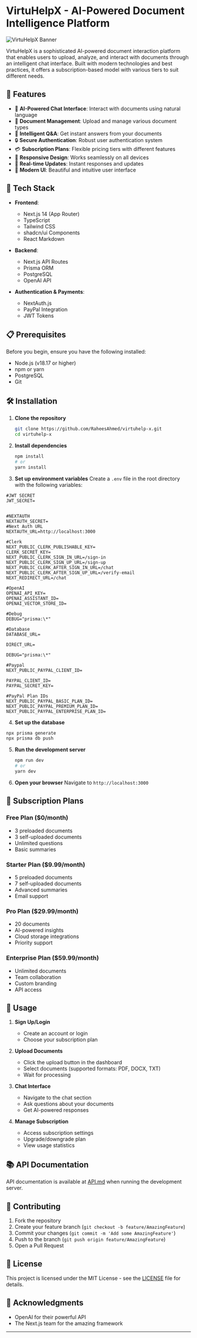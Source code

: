 # VirtuHelpX - AI-Powered Document Intelligence Platform

![VirtuHelpX Banner](public/banner.png)

VirtuHelpX is a sophisticated AI-powered document interaction platform that enables users to upload, analyze, and interact with documents through an intelligent chat interface. Built with modern technologies and best practices, it offers a subscription-based model with various tiers to suit different needs.

## 🌟 Features

- 🤖 **AI-Powered Chat Interface**: Interact with documents using natural language
- 📄 **Document Management**: Upload and manage various document types
- 💬 **Intelligent Q&A**: Get instant answers from your documents
- 🔒 **Secure Authentication**: Robust user authentication system
- 💳 **Subscription Plans**: Flexible pricing tiers with different features
- 📱 **Responsive Design**: Works seamlessly on all devices
- 🔄 **Real-time Updates**: Instant responses and updates
- 🎨 **Modern UI**: Beautiful and intuitive user interface

## 🚀 Tech Stack

- **Frontend**:

  - Next.js 14 (App Router)
  - TypeScript
  - Tailwind CSS
  - shadcn/ui Components
  - React Markdown

- **Backend**:

  - Next.js API Routes
  - Prisma ORM
  - PostgreSQL
  - OpenAI API

- **Authentication & Payments**:
  - NextAuth.js
  - PayPal Integration
  - JWT Tokens

## 📋 Prerequisites

Before you begin, ensure you have the following installed:

- Node.js (v18.17 or higher)
- npm or yarn
- PostgreSQL
- Git

## 🛠️ Installation

1. **Clone the repository**

   ```bash
   git clone https://github.com/RaheesAhmed/virtuhelp-x.git
   cd virtuhelp-x
   ```

2. **Install dependencies**

   ```bash
   npm install
   # or
   yarn install
   ```

3. **Set up environment variables**
   Create a `.env` file in the root directory with the following variables:

```
#JWT SECRET
JWT_SECRET=


#NEXTAUTH
NEXTAUTH_SECRET=
#Next Auth URL
NEXTAUTH_URL=http://localhost:3000

#Clerk
NEXT_PUBLIC_CLERK_PUBLISHABLE_KEY=
CLERK_SECRET_KEY=
NEXT_PUBLIC_CLERK_SIGN_IN_URL=/sign-in
NEXT_PUBLIC_CLERK_SIGN_UP_URL=/sign-up
NEXT_PUBLIC_CLERK_AFTER_SIGN_IN_URL=/chat
NEXT_PUBLIC_CLERK_AFTER_SIGN_UP_URL=/verify-email
NEXT_REDIRECT_URL=/chat

#OpenAI
OPENAI_API_KEY=
OPENAI_ASSISTANT_ID=
OPENAI_VECTOR_STORE_ID=

#Debug
DEBUG="prisma:\*"

#Database
DATABASE_URL=

DIRECT_URL=

DEBUG="prisma:\*"

#Paypal
NEXT_PUBLIC_PAYPAL_CLIENT_ID=

PAYPAL_CLIENT_ID=
PAYPAL_SECRET_KEY=

#PayPal Plan IDs
NEXT_PUBLIC_PAYPAL_BASIC_PLAN_ID=
NEXT_PUBLIC_PAYPAL_PREMIUM_PLAN_ID=
NEXT_PUBLIC_PAYPAL_ENTERPRISE_PLAN_ID=

```

4. **Set up the database**

```bash
npx prisma generate
npx prisma db push
```

5. **Run the development server**

   ```bash
   npm run dev
   # or
   yarn dev
   ```

6. **Open your browser**
   Navigate to `http://localhost:3000`

## 💎 Subscription Plans

### Free Plan ($0/month)

- 3 preloaded documents
- 3 self-uploaded documents
- Unlimited questions
- Basic summaries

### Starter Plan ($9.99/month)

- 5 preloaded documents
- 7 self-uploaded documents
- Advanced summaries
- Email support

### Pro Plan ($29.99/month)

- 20 documents
- AI-powered insights
- Cloud storage integrations
- Priority support

### Enterprise Plan ($59.99/month)

- Unlimited documents
- Team collaboration
- Custom branding
- API access

## 🔧 Usage

1. **Sign Up/Login**

   - Create an account or login
   - Choose your subscription plan

2. **Upload Documents**

   - Click the upload button in the dashboard
   - Select documents (supported formats: PDF, DOCX, TXT)
   - Wait for processing

3. **Chat Interface**

   - Navigate to the chat section
   - Ask questions about your documents
   - Get AI-powered responses

4. **Manage Subscription**
   - Access subscription settings
   - Upgrade/downgrade plan
   - View usage statistics

## 📚 API Documentation

API documentation is available at [API.md](API.md) when running the development server.

## 🤝 Contributing

1. Fork the repository
2. Create your feature branch (`git checkout -b feature/AmazingFeature`)
3. Commit your changes (`git commit -m 'Add some AmazingFeature'`)
4. Push to the branch (`git push origin feature/AmazingFeature`)
5. Open a Pull Request

## 📝 License

This project is licensed under the MIT License - see the [LICENSE](LICENSE) file for details.

## 🌟 Acknowledgments

- OpenAI for their powerful API
- The Next.js team for the amazing framework

---
